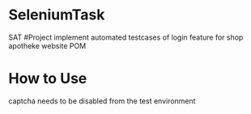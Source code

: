 # SeleniumTask
SAT
#Project
 implement automated testcases of login feature for shop apotheke website
 POM
 
# How to Use
captcha needs to be disabled from the test environment 
